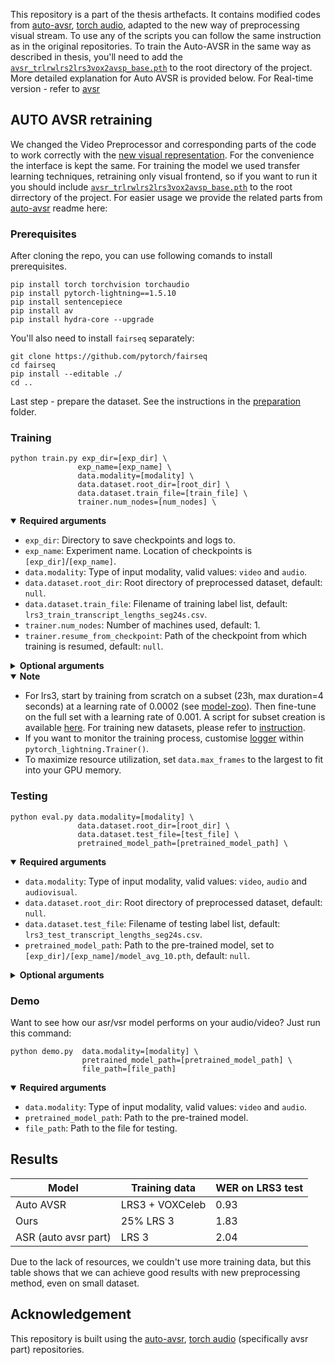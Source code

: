 This repository is a part of the thesis arthefacts. It contains modified codes from [auto-avsr](https://github.com/mpc001/auto_avsr), [torch audio](https://github.com/pytorch/audio), adapted to the new way of preprocessing visual stream. To use any of the scripts you can follow the same instruction as in the original repositories. To train the Auto-AVSR in the same way as described in thesis, you'll need to add the [`avsr_trlrwlrs2lrs3vox2avsp_base.pth`](https://drive.google.com/file/d/1mU6MHzXMiq1m6GI-8gqT2zc2bdStuBXu/view?usp=sharing) to the root directory of the project. More detailed explanation for Auto AVSR is provided below. For Real-time version - refer to [avsr](./avsr/)

## AUTO AVSR retraining
We changed the Video Preprocessor and corresponding parts of the code to work correctly with the [new visual representation](https://github.com/sasha-tsepilova/lipreading_enhancment/tree/visual_preprocessing). For the convenience the interface is kept the same. For training the model we used transfer learning techniques, retraining only visual frontend, so if you want to run it you should include [`avsr_trlrwlrs2lrs3vox2avsp_base.pth`](https://drive.google.com/file/d/1mU6MHzXMiq1m6GI-8gqT2zc2bdStuBXu/view?usp=sharing) to the root dirrectory of the project.
For easier usage we provide the related parts from [auto-avsr](https://github.com/mpc001/auto_avsr) readme here:

### Prerequisites
After cloning the repo, you can use following comands to install prerequisites.
```Shell
pip install torch torchvision torchaudio
pip install pytorch-lightning==1.5.10
pip install sentencepiece
pip install av
pip install hydra-core --upgrade
``` 

You'll also need to install `fairseq` separately:

```
git clone https://github.com/pytorch/fairseq
cd fairseq
pip install --editable ./
cd ..
```
Last step - prepare the dataset. See the instructions in the [preparation](./preparation) folder.

### Training

```Shell
python train.py exp_dir=[exp_dir] \
               exp_name=[exp_name] \
               data.modality=[modality] \
               data.dataset.root_dir=[root_dir] \
               data.dataset.train_file=[train_file] \
               trainer.num_nodes=[num_nodes] \
```
<details open>
  <summary><strong>Required arguments</strong></summary>

- `exp_dir`: Directory to save checkpoints and logs to.
- `exp_name`: Experiment name. Location of checkpoints is `[exp_dir]`/`[exp_name]`.
- `data.modality`: Type of input modality, valid values: `video` and `audio`.
- `data.dataset.root_dir`: Root directory of preprocessed dataset, default: `null`.
- `data.dataset.train_file`: Filename of training label list, default: `lrs3_train_transcript_lengths_seg24s.csv`.
- `trainer.num_nodes`: Number of machines used, default: 1.
- `trainer.resume_from_checkpoint`: Path of the checkpoint from which training is resumed, default: `null`.

</details>

<details>
  <summary><strong>Optional arguments</strong></summary>

- `data.dataset.val_file`: Filename of validation label list, default: `lrs3_test_transcript_lengths_seg24s.csv`.
- `pretrained_model_path`: Path to the pre-trained model, default: `null`.
- `transfer_frontend` Flag to load the weights of front-end module, works with `pretrained_model_path`.
- `transfer_encoder` Flag to load the weights of encoder, works with `pretrained_model_path`.
- `trainer.max_epochs`: Number of epochs, default: 75.
- `trainer.gpus`: Number of GPUs to train on on each machine, default: -1, which use all gpus.
- `data.max_frames`: Maximal number of frames in a batch, default: 1800.
- `optimizer.lr`: Learning rate, default: 0.001.

</details>


<details open>
  <summary><strong>Note</strong></summary>

- For lrs3, start by training from scratch on a subset (23h, max duration=4 seconds) at a learning rate of 0.0002 (see [model-zoo](#model-zoo)). Then fine-tune on the full set with a learning rate of 0.001. A script for subset creation is available [here](./preparation/limit_length.py). For training new datasets, please refer to [instruction](INSTRUCTION.md).
- If you want to monitor the training process, customise [logger](https://lightning.ai/docs/pytorch/1.5.8/api_references.html#loggers-api) within `pytorch_lightning.Trainer()`.
- To maximize resource utilization, set `data.max_frames` to the largest to fit into your GPU memory.

</details>

### Testing

```Shell
python eval.py data.modality=[modality] \
               data.dataset.root_dir=[root_dir] \
               data.dataset.test_file=[test_file] \
               pretrained_model_path=[pretrained_model_path] \
```

<details open>
  <summary><strong>Required arguments</strong></summary>

- `data.modality`: Type of input modality, valid values: `video`, `audio` and `audiovisual`.
- `data.dataset.root_dir`: Root directory of preprocessed dataset, default: `null`.
- `data.dataset.test_file`: Filename of testing label list, default: `lrs3_test_transcript_lengths_seg24s.csv`.
- `pretrained_model_path`: Path to the pre-trained model, set to `[exp_dir]/[exp_name]/model_avg_10.pth`, default: `null`.

</details>

<details>
  <summary><strong>Optional arguments</strong></summary>

- `decode.snr_target=[snr_target]`: Level of signal-to-noise ratio (SNR), default: 999999.

</details>

### Demo

Want to see how our asr/vsr model performs on your audio/video? Just run this command:

```Shell
python demo.py  data.modality=[modality] \
                pretrained_model_path=[pretrained_model_path] \
                file_path=[file_path]
```
<details open>
  <summary><strong>Required arguments</strong></summary>

- `data.modality`: Type of input modality, valid values: `video` and `audio`.
- `pretrained_model_path`: Path to the pre-trained model.
- `file_path`: Path to the file for testing.

</details>

## Results

Model | Training data | WER on LRS3 test
--- | --- | --- 
Auto AVSR | LRS3 + VOXCeleb | 0.93
Ours | 25% LRS 3 | 1.83
ASR (auto avsr part) | LRS 3 | 2.04

Due to the lack of resources, we couldn't use more training data, but this table shows that we can achieve good results with new preprocessing method, even on small dataset.


## Acknowledgement

This repository is built using the [auto-avsr](https://github.com/mpc001/auto_avsr), [torch audio](https://github.com/pytorch/audio) (specifically avsr part) repositories.


